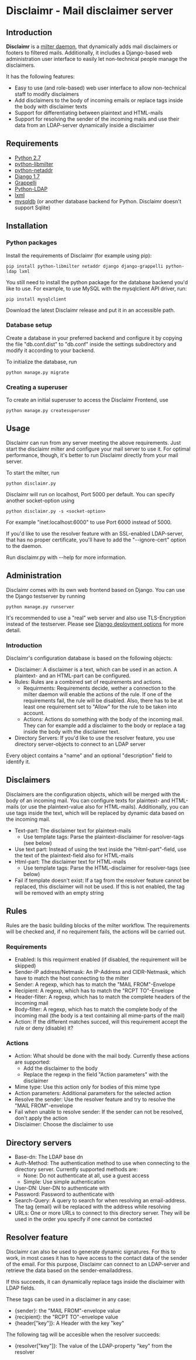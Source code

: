 # Disclaimr - Mail disclaimer server

## Introduction

**Disclaimr** is a [milter daemon](https://www.milter.org/), that dynamically adds mail disclaimers or footers to filtered 
mails. Additionally, it includes a Django-based web administration user interface to easily let non-technical people manage the
 disclaimers.
 
It has the following features:

* Easy to use (and role-based) web user interface to allow non-technical staff to modify disclaimers
* Add disclaimers to the body of incoming emails or replace tags inside the body with disclaimer texts
* Support for differentiating between plaintext and HTML-mails
* Support for resolving the sender of the incoming mails and use their data from an LDAP-server dynamically inside a disclaimer

## Requirements

* [Python 2.7](https://www.python.org)
* [python-libmilter](https://github.com/crustymonkey/python-libmilter)
* [python-netaddr](https://github.com/drkjam/netaddr)
* [Django 1.7](https://www.djangoproject.com/)
* [Grappelli](http://grappelliproject.com/)
* [Python-LDAP](http://www.python-ldap.org/)
* [lxml](http://lxml.de/)
* [mysqldb](https://github.com/farcepest/MySQLdb1) (or another database backend for Python. Disclaimr doesn't support Sqlite)

## Installation

### Python packages

Install the requirements of Disclaimr (for example using pip):

    pip install python-libmilter netaddr django django-grappelli python-ldap lxml

You still need to install the python package for the database backend you'd like to use. For example, to use MySQL with the
mysqlclient API driver, run:

    pip install mysqlclient

Download the latest Disclaimr release and put it in an accessible path.

### Database setup

Create a database in your preferred backend and configure it by copying the file "db.conf.dist" to "db.conf" inside the 
settings subdirectory and modify it according to your backend.

To initialize the database, run 

    python manage.py migrate

### Creating a superuser

To create an initial superuser to access the Disclaimr Frontend, use

    python manage.py createsuperuser

## Usage

Disclaimr can run from any server meeting the above requirements. Just start the disclaimr milter and configure your mail 
server to use it. For optimal performance, though, it's better to run Disclaimr directly from your mail server.

To start the milter, run

    python disclaimr.py

Disclaimr will run on localhost, Port 5000 per default. You can specify another socket-option using

    python disclaimr.py -s <socket-option>

For example "inet:localhost:6000" to use Port 6000 instead of 5000.

If you'd like to use the resolver feature with an SSL-enabled LDAP-server, that has no proper certificate, you'll have to add
the "--ignore-cert" option to the daemon.

Run disclaimr.py with --help for more information.

## Administration

Disclaimr comes with its own web frontend based on Django. You can use the Django testserver by running

    python manage.py runserver

It's recommended to use a "real" web server and also use TLS-Encryption instead of the testserver. Please see [Django 
deployment options](https://docs.djangoproject.com/en/1.6/howto/deployment/) for more detail.

### Introduction

Disclaimr's configuration database is based on the following objects:

* Disclaimer: A disclaimer is a text, which can be used in an action. A plaintext- and an HTML-part can be configured.
* Rules: Rules are a combined set of requirements and actions.
  * Requirments: Requirements decide, wether a connection to the milter daemon will enable the actions of the rule. If one of 
  the requirements fail, the rule will be disabled. Also, there has to be at least one requirement set to "Allow" for the rule to 
  be taken into account. 
  * Actions: Actions do something with the body of the incoming mail. They can for example add a disclaimer to the body or 
  replace a tag inside the body with the disclaimer text.
* Directory Servers: If you'd like to use the resolver feature, you use directory server-objects to connect to an LDAP server

Every object contains a "name" and an optional "description" field to identify it.

## Disclaimers

Disclaimers are the configuration objects, which will be merged with the body of an incoming mail. You can configure texts for 
plaintext- and HTML-mails (or use the plaintext-value also for HTML-mails). Additionally, you can use tags inside the text, 
which will be replaced by dynamic data based on the incoming mail.

* Text-part: The disclaimer text for plaintext-mails
  * Use template tags: Parse the plaintext-disclaimer for resolver-tags (see below)
* Use text part: Instead of using the text inside the "Html-part"-field, use the text of the plaintext-field also for HTML-mails
* Html-part: The disclaimer text for HTML-mails
  * Use template tags: Parse the HTML-disclaimer for resolver-tags (see below)
* Fail if template doesn't exist: If a tag from the resolver feature cannot be replaced, this disclaimer will not be used. If 
this is not enabled, the tag will be removed with an empty string

## Rules

Rules are the basic building blocks of the milter workflow. The requirements will be checked and, if no requirement fails, 
the actions will be carried out.

### Requirements

* Enabled: Is this requirment enabled (if disabled, the requirement will be skipped)
* Sender-IP address/Netmask: An IP-Address and CIDR-Netmask, which have to match the host connecting to the milter
* Sender: A regexp, which has to match the "MAIL FROM"-Envelope
* Recipient: A regexp, which has to match the "RCPT TO"-Envelope
* Header-filter: A regexp, which has to match the complete headers of the incoming mail
* Body-filter: A regexp, which has to match the complete body of the incoming mail (the body is a text containing all mime-parts
 of the mail)
* Action: If the different matches succed, will this requirement accept the rule or deny (disable) it?

### Actions

* Action: What should be done with the mail body. Currently these actions are supported:
  * Add the disclaimer to the body
  * Replace the regexp in the field "Action parameters" with the disclaimer
* Mime type: Use this action only for bodies of this mime type
* Action parameters: Additional parameters for the selected action
* Resolve the sender: Use the resolver feature and try to resolve the "MAIL FROM"-envelope
* Fail when unable to resolve sender: If the sender can not be resolved, don't apply the action
* Disclaimer: Choose the disclaimer to use

## Directory servers

* Base-dn: The LDAP base dn
* Auth-Method: The authentication method to use when connecting to the directory server. Currently supported methods are:
  * None: Do not authenticate at all, use a guest access
  * Simple: Use simple authentication
* User-DN: User-DN to authenticate with
* Password: Password to authenticate with
* Search-Query: A query to search for when resolving an email-address. The tag {email} will be replaced with the address while
 resolving
* URLs: One or more URLs to connect to this directory server. They will be used in the order you specify if one cannot be 
contacted

## Resolver feature

Disclaimr can also be used to generate dynamic signatures. For this to work, in most cases it has to have access to the contact
 data of the sender of the email. For this purpose, Disclaimr can connect to an LDAP-server and retrieve the data based on the 
 sender-emailaddress.

If this succeeds, it can dynamically replace tags inside the disclaimer with LDAP fields.

These tags can be used in a disclaimer in any case:

* {sender}: the "MAIL FROM"-envelope value
* {recipient}: the "RCPT TO"-envelope value
* {header["key"]}: A Header with the key "key"

The following tag will be accesible when the resolver succeeds:

* {resolver["key"]}: The value of the LDAP-property "key" from the resolver

